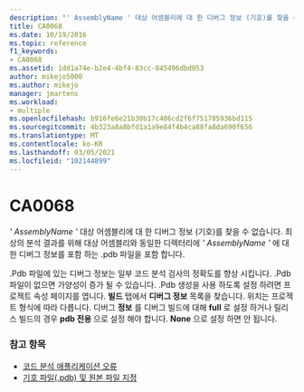 ```yaml
---
description: "' AssemblyName ' 대상 어셈블리에 대 한 디버그 정보 (기호)를 찾을 수 없습니다."
title: CA0068
ms.date: 10/19/2016
ms.topic: reference
f1_keywords:
- CA0068
ms.assetid: 1dd1a74e-b2e4-4bf4-83cc-845496dbd053
author: mikejo5000
ms.author: mikejo
manager: jmartens
ms.workload:
- multiple
ms.openlocfilehash: b916fe6e21b30b17c406cd2f6f751785936bd115
ms.sourcegitcommit: 4b323a8a8bfd1a1a9e84f4b4ca88fa8da690f656
ms.translationtype: MT
ms.contentlocale: ko-KR
ms.lasthandoff: 03/05/2021
ms.locfileid: "102144899"
---
```

# <a name="ca0068"></a>CA0068

*' AssemblyName '* 대상 어셈블리에 대 한 디버그 정보 (기호)를 찾을 수 없습니다. 최상의 분석 결과를 위해 대상 어셈블리와 동일한 디렉터리에 *' AssemblyName '* 에 대 한 디버그 정보를 포함 하는 .pdb 파일을 포함 합니다.

.Pdb 파일에 있는 디버그 정보는 일부 코드 분석 검사의 정확도를 향상 시킵니다. .Pdb 파일이 없으면 가양성이 증가 될 수 있습니다. .Pdb 생성을 사용 하도록 설정 하려면 프로젝트 속성 페이지를 엽니다. **빌드** 탭에서 **디버그 정보** 목록을 찾습니다. 위치는 프로젝트 형식에 따라 다릅니다. 디버그 **정보** 를 디버그 빌드에 대해 **full** 로 설정 하거나 릴리스 빌드의 경우  **pdb 전용** 으로 설정 해야 합니다. **None** 으로 설정 하면 안 됩니다.

### <a name="see-also"></a>참고 항목

- [코드 분석 애플리케이션 오류](../code-quality/code-analysis-application-errors.md)
- [기호 파일(.pdb) 및 원본 파일 지정](../debugger/specify-symbol-dot-pdb-and-source-files-in-the-visual-studio-debugger.md)
